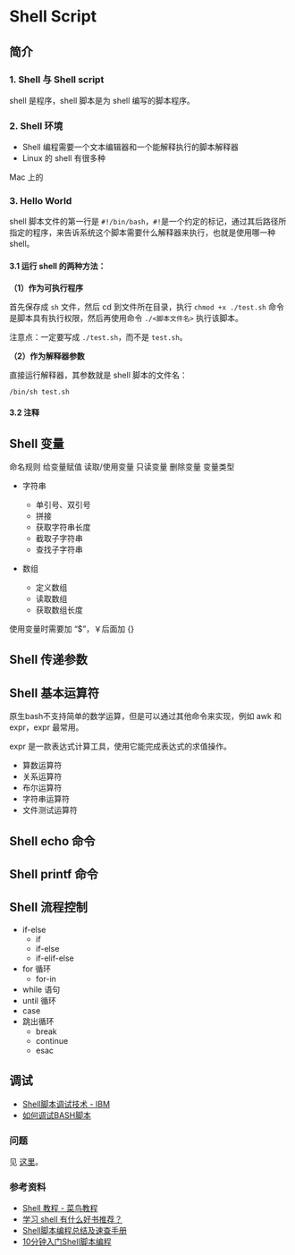 # Shell Script


## 简介
### 1. Shell 与 Shell script

shell 是程序，shell 脚本是为 shell 编写的脚本程序。

### 2. Shell 环境

- Shell 编程需要一个文本编辑器和一个能解释执行的脚本解释器
- Linux 的 shell 有很多种



Mac 上的

### 3. Hello World

shell 脚本文件的第一行是 `#!/bin/bash`，`#!`是一个约定的标记，通过其后路径所指定的程序，来告诉系统这个脚本需要什么解释器来执行，也就是使用哪一种 shell。

#### 3.1 运行 shell 的两种方法：

**（1）作为可执行程序**

首先保存成 `sh` 文件，然后 cd 到文件所在目录，执行 `chmod +x ./test.sh` 命令是脚本具有执行权限，然后再使用命令 `./<脚本文件名>` 执行该脚本。

注意点：一定要写成 `./test.sh`，而不是 `test.sh`。

**（2）作为解释器参数**

直接运行解释器，其参数就是 shell 脚本的文件名：

```
/bin/sh test.sh

```

#### 3.2 注释



## Shell 变量

命名规则
给变量赋值
读取/使用变量
只读变量
删除变量
变量类型

- 字符串
  - 单引号、双引号
  - 拼接
  - 获取字符串长度
  - 截取子字符串
  - 查找子字符串

- 数组
  - 定义数组
  - 读取数组
  - 获取数组长度


使用变量时需要加 “$”，￥后面加 {}


## Shell 传递参数


## Shell 基本运算符

原生bash不支持简单的数学运算，但是可以通过其他命令来实现，例如 awk 和 expr，expr 最常用。

expr 是一款表达式计算工具，使用它能完成表达式的求值操作。

- 算数运算符
- 关系运算符
- 布尔运算符
- 字符串运算符
- 文件测试运算符


## Shell echo 命令


## Shell printf 命令


## Shell 流程控制

- if-else
  - if
  - if-else
  - if-elif-else
- for 循环
  - for-in
- while 语句
- until 循环
- case 
- 跳出循环
  - break
  - continue
  - esac

## 调试

- [Shell脚本调试技术 - IBM](https://www.ibm.com/developerworks/cn/linux/l-cn-shell-debug/index.html)
- [如何调试BASH脚本](https://coolshell.cn/articles/1379.html)


### 问题

见 [这里](https://github.com/ShannonChenCHN/iOSLevelingUp/issues/2#issuecomment-338358993)。

  
  
### 参考资料
- [Shell 教程 - 菜鸟教程](http://www.runoob.com/linux/linux-shell.html)
- [学习 shell 有什么好书推荐？](https://www.zhihu.com/question/19745611)
- [Shell脚本编程总结及速查手册](https://ghui.me/post/2016/06/shell-handbook/)
- [10分钟入门Shell脚本编程](https://juejin.im/post/5a6378055188253dc332130a)
